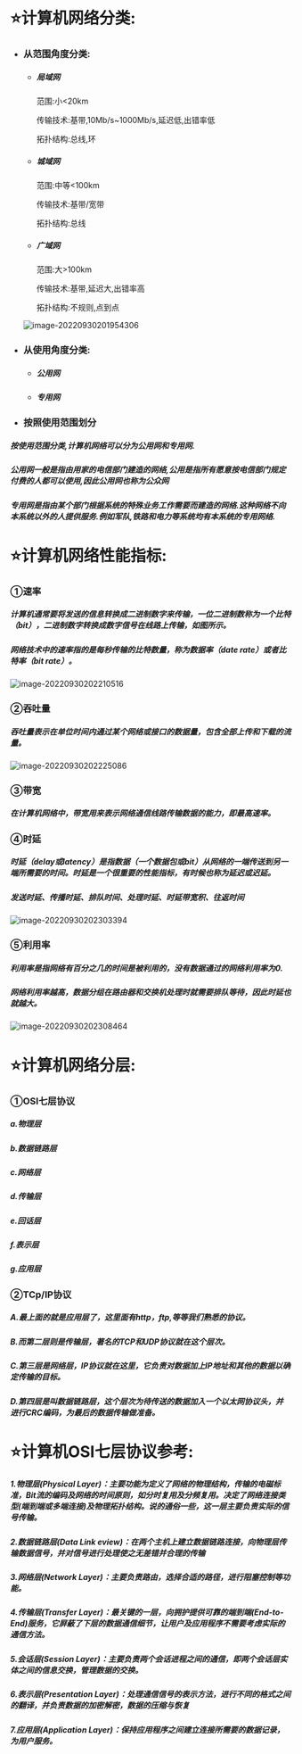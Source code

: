 # ⭐计算机网络分类:

- ### 从范围角度分类:

  - ##### 局域网

    范围:小<20km

    传输技术:基带,10Mb/s~1000Mb/s,延迟低,出错率低

    拓扑结构:总线,环

  - ##### 城域网

    范围:中等<100km

    传输技术:基带/宽带

    拓扑结构:总线

  - ##### 广域网

    范围:大>100km

    传输技术:基带,延迟大,出错率高

    拓扑结构:不规则,点到点

  ![image-20220930201954306](image-20220930201954306.png)

- ### 从使用角度分类:

  - ##### 公用网

  - ##### 专用网

- ### 按照使用范围划分

##### 按使用范围分类,计算机网络可以分为公用网和专用网.

##### 公用网一般是指由用家的电信部门建造的网络,公用是指所有愿意按电信部门规定付费的人都可以使用,因此公用网也称为公众网

##### 专用网是指由某个部门根据系统的特殊业务工作需要而建造的网络.这种网络不向本系统以外的人提供服务.例如军队,铁路和电力等系统均有本系统的专用网络.



# ⭐计算机网络性能指标:

### ①速率

##### 计算机通常要将发送的信息转换成二进制数字来传输，一位二进制数称为一个比特（bit），二进制数字转换成数字信号在线路上传输，如图所示。

##### 网络技术中的速率指的是每秒传输的比特数量，称为数据率（date rate）或者比特率（bit rate）。

![image-20220930202210516](image-20220930202210516.png)

### ②吞吐量

##### 吞吐量表示在单位时间内通过某个网络或接口的数据量，包含全部上传和下载的流量。

![image-20220930202225086](image-20220930202225086.png)

### ③带宽

##### 在计算机网络中，带宽用来表示网络通信线路传输数据的能力，即最高速率。

### ④时延

##### 时延（delay或latency）是指数据（一个数据包或bit）从网络的一端传送到另一端所需要的时间。时延是一个很重要的性能指标，有时候也称为延迟或迟延。

##### 发送时延、传播时延、排队时间、处理时延、时延带宽积、往返时间

![image-20220930202303394](image-20220930202303394.png)

### ⑤利用率

##### 利用率是指网络有百分之几的时间是被利用的，没有数据通过的网络利用率为0.

##### 网络利用率越高，数据分组在路由器和交换机处理时就需要排队等待，因此时延也就越大。

![image-20220930202308464](image-20220930202308464.png)



# ⭐计算机网络分层:

### ①OSI七层协议

##### a.物理层

##### b.数据链路层

##### c.网络层

##### d.传输层

##### e.回话层 

##### f.表示层 

##### g.应用层

### ②TCp/IP协议

##### A.最上面的就是应用层了，这里面有http，ftp,等等我们熟悉的协议。

##### B.而第二层则是传输层，著名的TCP和UDP协议就在这个层次。

##### C.第三层是网络层，IP协议就在这里，它负责对数据加上IP地址和其他的数据以确定传输的目标。

##### D.第四层是叫数据链路层，这个层次为待传送的数据加入一个以太网协议头，并进行CRC编码，为最后的数据传输做准备。



# ⭐计算机OSI七层协议参考:

##### 1.物理层(Physical Layer)：主要功能为定义了网络的物理结构，传输的电磁标准，Bit流的编码及网络的时间原则，如分时复用及分频复用。决定了网络连接类型(端到端或多端连接)及物理拓扑结构。说的通俗一些，这一层主要负责实际的信号传输。

##### 2.数据链路层(Data Link eview)：在两个主机上建立数据链路连接，向物理层传输数据信号，并对信号进行处理使之无差错并合理的传输

##### 3.网络层(Network Layer)：主要负责路由，选择合适的路径，进行阻塞控制等功能。

##### 4.传输层(Transfer Layer)：最关键的一层，向拥护提供可靠的端到端(End-to-End)服务，它屏蔽了下层的数据通信细节，让用户及应用程序不需要考虑实际的通信方法。

##### 5.会话层(Session Layer)：主要负责两个会话进程之间的通信，即两个会话层实体之间的信息交换，管理数据的交换。

##### 6.表示层(Presentation Layer)：处理通信信号的表示方法，进行不同的格式之间的翻译，并负责数据的加密解密，数据的压缩与恢复

##### 7.应用层(Application Layer)：保持应用程序之间建立连接所需要的数据记录，为用户服务。